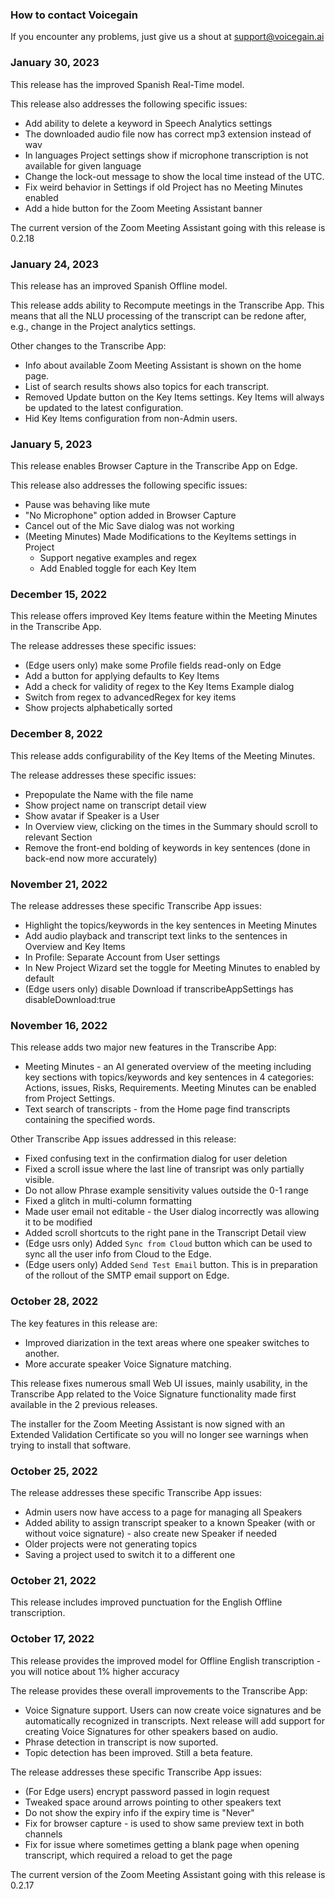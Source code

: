 ### How to contact Voicegain

If you encounter any problems, just give us a shout at support@voicegain.ai

### January 30, 2023

This release has the improved Spanish Real-Time model.

This release also addresses the following specific issues:
* Add ability to delete a keyword in Speech Analytics settings
* The downloaded audio file now has correct mp3 extension instead of wav
* In languages Project settings show if microphone transcription is not available for given language
* Change the lock-out message to show the local time instead of the UTC.
* Fix weird behavior in Settings if old Project has no Meeting Minutes enabled
* Add a hide button for the Zoom Meeting Assistant banner

The current version of the Zoom Meeting Assistant going with this release is 0.2.18

### January 24, 2023

This release has an improved Spanish Offline model.

This release adds ability to Recompute meetings in the Transcribe App. 
This means that all the NLU processing of the transcript can be redone after, e.g., change in the Project analytics settings.

Other changes to the Transcribe App:
* Info about available Zoom Meeting Assistant is shown on the home page.
* List of search results shows also topics for each transcript.
* Removed Update button on the Key Items settings. Key Items will always be updated to the latest configuration.
* Hid Key Items configuration from non-Admin users.

### January 5, 2023

This release enables Browser Capture in the Transcribe App on Edge.

This release also addresses the following specific issues:
* Pause was behaving like mute
* "No Microphone" option added in Browser Capture
* Cancel out of the Mic Save dialog was not working
* (Meeting Minutes) Made Modifications to the KeyItems settings in Project
  * Support negative examples and regex
  * Add Enabled toggle for each Key Item

### December 15, 2022

This release offers improved Key Items feature within the Meeting Minutes in the Transcribe App.

The release addresses these specific issues:
* (Edge users only) make some Profile fields read-only on Edge
* Add a button for applying defaults to Key Items
* Add a check for validity of regex to the Key Items Example dialog
* Switch from regex to advancedRegex for key items
* Show projects alphabetically sorted

### December 8, 2022

This release adds configurability of the Key Items of the Meeting Minutes.

The release addresses these specific issues:
* Prepopulate the Name with the file name
* Show project name on transcript detail view
* Show avatar if Speaker is a User
* In Overview view, clicking on the times in the Summary should scroll to relevant Section
* Remove the front-end bolding of keywords in key sentences (done in back-end now more accurately)

### November 21, 2022

The release addresses these specific Transcribe App issues:
* Highlight the topics/keywords in the key sentences in Meeting Minutes
* Add audio playback and transcript text links to the sentences in Overview and Key Items
* In Profile: Separate Account from User settings
* In New Project Wizard set the toggle for Meeting Minutes to enabled by default
* (Edge users only) disable Download if transcribeAppSettings has disableDownload:true

### November 16, 2022

This release adds two major new features in the Transcribe App:
* Meeting Minutes - an AI generated overview of the meeting including key sections with topics/keywords and key sentences in 4 categories: Actions, issues, Risks, Requirements. Meeting Minutes can be enabled from Project Settings.
* Text search of transcripts - from the Home page find transcripts containing the specified words.

Other Transcribe App issues addressed in this release:
* Fixed confusing text in the confirmation dialog for user deletion
* Fixed a scroll issue where the last line of transript was only partially visible.
* Do not allow Phrase example sensitivity values outside the 0-1 range
* Fixed a glitch in multi-column formatting
* Made user email not editable - the User dialog incorrectly was allowing it to be modified
* Added scroll shortcuts to the right pane in the Transcript Detail view
* (Edge usrs only) Added `Sync from Cloud` button which can be used to sync all the user info from Cloud to the Edge.
* (Edge users only) Added `Send Test Email` button. This is in preparation of the rollout of the SMTP email support on Edge.


### October 28, 2022

The key features in this release are:
* Improved diarization in the text areas where one speaker switches to another. 
* More accurate speaker Voice Signature matching.

This release fixes numerous small Web UI issues, mainly usability, in the Transcribe App related to the Voice Signature functionality made first available in the 2 previous releases.

The installer for the Zoom Meeting Assistant is now signed with an Extended Validation Certificate so you will no longer see warnings when trying to install that software.

### October 25, 2022

The release addresses these specific Transcribe App issues:

* Admin users now have access to a page for managing all Speakers
* Added ability to assign transcript speaker to a known Speaker (with or without voice signature) - also create new Speaker if needed
* Older projects were not generating topics
* Saving a project used to switch it to a different one

### October 21, 2022

This release includes improved punctuation for the English Offline transcription.

### October 17, 2022

This release provides the improved model for Offline English transcription - you will notice about 1% higher accuracy

The release provides these overall improvements to the Transcribe App:
* Voice Signature support. Users can now create voice signatures and be automatically recognized in transcripts. Next release will add support for creating Voice Signatures for other speakers based on audio.
* Phrase detection in transcript is now suported.
* Topic detection has been improved. Still a beta feature.

The release addresses these specific Transcribe App issues:
* (For Edge users) encrypt password passed in login request
* Tweaked space around arrows pointing to other speakers text
* Do not show the expiry info if the expiry time is "Never"
* Fix for browser capture -  is used to show same preview text in both channels
* Fix for issue where sometimes getting a blank page when opening transcript, which required a reload to get the page

The current version of the Zoom Meeting Assistant going with this release is 0.2.17










































 













































